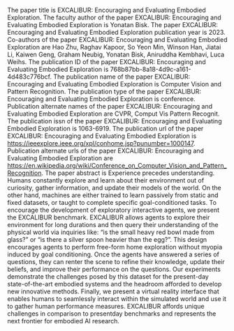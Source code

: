The paper title is EXCALIBUR: Encouraging and Evaluating Embodied Exploration.
The faculty author of the paper EXCALIBUR: Encouraging and Evaluating Embodied Exploration is Yonatan Bisk.
The paper EXCALIBUR: Encouraging and Evaluating Embodied Exploration publication year is 2023.
Co-authors of the paper EXCALIBUR: Encouraging and Evaluating Embodied Exploration are Hao Zhu, Raghav Kapoor, So Yeon Min, Winson Han, Jiatai Li, Kaiwen Geng, Graham Neubig, Yonatan Bisk, Aniruddha Kembhavi, Luca Weihs.
The publication ID of the paper EXCALIBUR: Encouraging and Evaluating Embodied Exploration is 768b87bb-8a18-4d9c-a161-4d483c776bcf.
The publication name of the paper EXCALIBUR: Encouraging and Evaluating Embodied Exploration is Computer Vision and Pattern Recognition.
The publication type of the paper EXCALIBUR: Encouraging and Evaluating Embodied Exploration is conference.
Publication alternate names of the paper EXCALIBUR: Encouraging and Evaluating Embodied Exploration are CVPR, Comput Vis Pattern Recognit.
The publication issn of the paper EXCALIBUR: Encouraging and Evaluating Embodied Exploration is 1063-6919.
The publication url of the paper EXCALIBUR: Encouraging and Evaluating Embodied Exploration is https://ieeexplore.ieee.org/xpl/conhome.jsp?punumber=1000147.
Publication alternate urls of the paper EXCALIBUR: Encouraging and Evaluating Embodied Exploration are https://en.wikipedia.org/wiki/Conference_on_Computer_Vision_and_Pattern_Recognition.
The paper abstract is Experience precedes understanding. Humans constantly explore and learn about their environment out of curiosity, gather information, and update their models of the world. On the other hand, machines are either trained to learn passively from static and fixed datasets, or taught to complete specific goal-conditioned tasks. To encourage the development of exploratory interactive agents, we present the EXCALIBUR benchmark. EXCALIBUR allows agents to explore their environment for long durations and then query their understanding of the physical world via inquiries like: “is the small heavy red bowl made from glass?” or “is there a silver spoon heavier than the egg?”. This design encourages agents to perform free-form home exploration without myopia induced by goal conditioning. Once the agents have answered a series of questions, they can renter the scene to refine their knowledge, update their beliefs, and improve their performance on the questions. Our experiments demonstrate the challenges posed by this dataset for the present-day state-of-the-art embodied systems and the headroom afforded to develop new innovative methods. Finally, we present a virtual reality interface that enables humans to seamlessly interact within the simulated world and use it to gather human performance measures. EXCALIBUR affords unique challenges in comparison to presentday benchmarks and represents the next frontier for embodied AI research.
